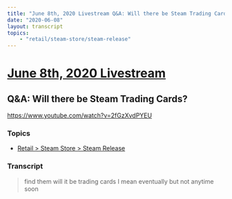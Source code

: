 ```yaml
---
title: "June 8th, 2020 Livestream Q&A: Will there be Steam Trading Cards?"
date: "2020-06-08"
layout: transcript
topics:
    - "retail/steam-store/steam-release"
---
```

# [June 8th, 2020 Livestream](../2020-06-08.md)
## Q&A: Will there be Steam Trading Cards?
https://www.youtube.com/watch?v=2fGzXvdPYEU

### Topics
* [Retail > Steam Store > Steam Release](../topics/retail/steam-store/steam-release.md)

### Transcript

> find them will it be trading cards I mean eventually but not anytime soon
